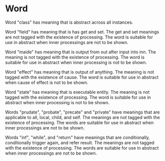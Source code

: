 # Word

Word "class" has meaning that is abstract across all instances.

Word "field" has meaning that is has get and set.
The get and set meanings are not tagged with the existence of processing.
The word is suitable for use in abstract when inner processings are not to be shown.

Word "maide" has meaning that is output from out after input into inn.
The meaning is not tagged with the existence of processing.
The word is suitable for use in abstract when inner processing is not to be shown.

Word "effect" has meaning that is output of anything.
The meaning is not tagged with the existence of cause.
The word is suitable for use in abstract when cause of effect is not to be shown.

Word "state" has meaning that is executable entity.
The meaning is not tagged with the existence of processing.
The word is suitable for use in abstract when inner processing is not to be shown.

Words "prudate", "probate", "precate" and "private" have meanings that are applicable
to all, local, child, and self.
The meanings are not tagged with the existence of processing.
The words are suitable for use in abstract when inner processings are not to be shown.

Words "inf", "while", and "return" have meanings that are conditionally,
conditionally trigger again, and refer result.
The meanings are not tagged with the existence of processing.
The words are suitable for use in abstract when inner processings are not to be shown.